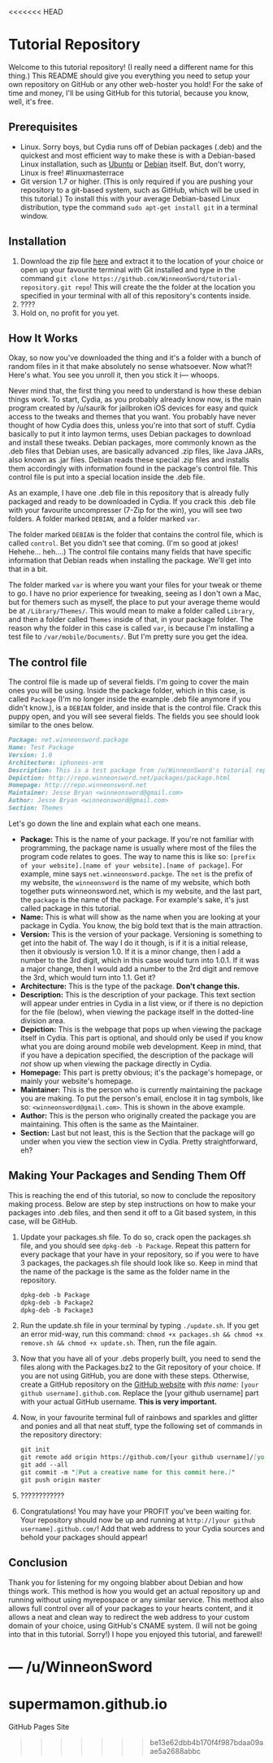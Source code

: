 <<<<<<< HEAD
# Tutorial Repository
Welcome to this tutorial repository! (I really need a different name for this thing.) This README should give you everything you need to setup your own repository on GitHub or any other web-hoster you hold! For the sake of time and money, I'll be using GitHub for this tutorial, because you know, well, it's free.

## Prerequisites
* Linux. Sorry boys, but Cydia runs off of Debian packages (.deb) and the quickest and most efficient way to make these is with a Debian-based Linux installation, such as [Ubuntu](http://ubuntu.com) or [Debian](http://debian.org) itself. But, don't worry, Linux is free! #linuxmasterrace
* Git version 1.7 or higher. (This is only required if you are pushing your repository to a git-based system, such as GitHub, which will be used in this tutorial.) To install this with your average Debian-based Linux distribution, type the command `sudo apt-get install git` in a terminal window.

## Installation
1. Download the zip file [here](https://github.com/WinneonSword/tutorial-repository/archive/master.zip) and extract it to the location of your choice or open up your favourite terminal with Git installed and type in the command `git clone https://github.com/WinneonSword/tutorial-repository.git repo`! This will create the the folder at the location you specified in your terminal with all of this repository's contents inside.
2. ????
3. Hold on, no profit for you yet.

## How It Works
Okay, so now you've downloaded the thing and it's a folder with a bunch of random files in it that make absolutely no sense whatsoever. Now what?! Here's what. You see you unroll it, then you stick it i&mdash; whoops.

Never mind that, the first thing you need to understand is how these debian things work. To start, Cydia, as you probably already know now, is the main program created by /u/saurik for jailbroken iOS devices for easy and quick access to the tweaks and themes that you want. You probably have never thought of how Cydia does this, unless you're into that sort of stuff. Cydia basically to put it into laymon terms, uses Debian packages to download and install these tweaks. Debian packages, more commonly known as the .deb files that Debian uses, are basically advanced .zip files, like Java JARs, also known as .jar files. Debian reads these special .zip files and installs them accordingly with information found in the package's control file. This control file is put into a special location inside the .deb file.

As an example, I have one .deb file in this repository that is already fully packaged and ready to be downloaded in Cydia. If you crack this .deb file with your favourite uncompresser (7-Zip for the win), you will see two folders. A folder marked `DEBIAN`, and a folder marked `var`.

The folder marked `DEBIAN` is the folder that contains the control file, which is called `control`. Bet you didn't see that coming. (I'm so good at jokes! Hehehe... heh....) The control file contains many fields that have specific information that Debian reads when installing the package. We'll get into that in a bit.

The folder marked `var` is where you want your files for your tweak or theme to go. I have no prior experience for tweaking, seeing as I don't own a Mac, but for themers such as myself, the place to put your average theme would be at `/Library/Themes/`. This would mean to make a folder called `Library`, and then a folder called `Themes` inside of that, in your package folder. The reason why the folder in this case is called `var`, is because I'm installing a test file to `/var/mobile/Documents/`. But I'm pretty sure you get the idea.

## The control file
The control file is made up of several fields. I'm going to cover the main ones you will be using. Inside the package folder, which in this case, is called `Package` (I'm no longer inside the example .deb file anymore if you didn't know.), is a `DEBIAN` folder, and inside that is the control file. Crack this puppy open, and you will see several fields. The fields you see should look similar to the ones below.

```markdown
Package: net.winneonsword.package
Name: Test Package
Version: 1.0
Architecture: iphoneos-arm
Description: This is a test package from /u/WinneonSword's tutorial repository!
Depiction: http://repo.winneonsword.net/packages/package.html
Homepage: http://repo.winneonsword.net
Maintainer: Jesse Bryan <winneonsword@gmail.com>
Author: Jesse Bryan <winneonsword@gmail.com>
Section: Themes
```

Let's go down the line and explain what each one means.

* **Package:** This is the name of your package. If you're not familiar with programming, the package name is usually where most of the files the program code relates to goes. The way to name this is like so: `[prefix of your website].[name of your website].[name of package]`. For example, mine says `net.winneonsword.packge`. The `net` is the prefix of my website, the `winneonsword` is the name of my website, which both together puts winneonsword.net, which is my website, and the last part, the `package` is the name of the package. For example's sake, it's just called package in this tutorial.
* **Name:** This is what will show as the name when you are looking at your package in Cydia. You know, the big bold text that is the main attraction.
* **Version:** This is the version of your package. Versioning is something to get into the habit of. The way I do it though, is if it is a initial release, then it obviously is version 1.0. If it is a minor change, then I add a number to the 3rd digit, which in this case would turn into 1.0.1. If it was a major change, then I would add a number to the 2rd digit and remove the 3rd, which would turn into 1.1. Get it?
* **Architecture:** This is the type of the package. **Don't change this.**
* **Description:** This is the description of your package. This text section will appear under entries in Cydia in a list view, or if there is no depiction for the file (below), when viewing the package itself in the dotted-line division area.
* **Depiction:** This is the webpage that pops up when viewing the package itself in Cydia. This part is optional, and should only be used if you know what you are doing around mobile web development. Keep in mind, that if you have a depication specified, the description of the package will *not* show up when viewing the package directly in Cydia.
* **Homepage:** This part is pretty obvious; it's the package's homepage, or mainly your website's homepage.
* **Maintainer:** This is the person who is currently maintaining the package you are making. To put the person's email, enclose it in tag symbols, like so: `<winneonsword@gmail.com>`. This is shown in the above example.
* **Author:** This is the person who originally created the package you are maintaining. This often is the same as the Maintainer.
* **Section:** Last but not least, this is the Section that the package will go under when you view the section view in Cydia. Pretty straightforward, eh?

## Making Your Packages and Sending Them Off
This is reaching the end of this tutorial, so now to conclude the repository making process. Below are step by step instructions on how to make your packages into .deb files, and then send it off to a Git based system, in this case, will be GitHub.

1. Update your packages.sh file. To do so, crack open the packages.sh file, and you should see `dpkg-deb -b Package`. Repeat this pattern for every package that your have in your repository, so if you were to have 3 packages, the packages.sh file should look like so. Keep in mind that the name of the package is the same as the folder name in the repository.

    ```markdown
    dpkg-deb -b Package
    dpkg-deb -b Package2
    dpkg-deb -b Package3
    ```

2. Run the update.sh file in your terminal by typing `./update.sh`. If you get an error mid-way, run this command: `chmod +x packages.sh && chmod +x remove.sh && chmod +x update.sh`. Then, run the file again.
3. Now that you have all of your .debs properly built, you need to send the files along with the Packages.bz2 to the Git repository of your choice. If you are not using GitHub, you are done with these steps. Otherwise, create a GitHub repository on the [GitHub website](https://github.com/) with *this name:* `[your github username].github.com`. Replace the [your github username] part with your actual GitHub username. **This is very important.**
4. Now, in your favourite terminal full of rainbows and sparkles and glitter and ponies and all that neat stuff, type the following set of commands in the repository directory:

    ```markdown
    git init
    git remote add origin https://github.com/[your github username]/[your github username].github.com.git
    git add --all
    git commit -m "[Put a creative name for this commit here.]"
    git push origin master
    ```

5. ????????????
6. Congratulations! You may have your PROFIT you've been waiting for. Your repository should now be up and running at `http://[your github username].github.com/`! Add that web address to your Cydia sources and behold your packages should appear!

## Conclusion
Thank you for listening for my ongoing blabber about Debian and how things work. This method is how you would get an actual repository up and running without using myrepospace or any similar service. This method also allows full control over all of your packages to your hearts content, and it allows a neat and clean way to redirect the web address to your custom domain of your choice, using GitHub's CNAME system. (I will not be going into that in this tutorial. Sorry!) I hope you enjoyed this tutorial, and farewell!

&mdash; /u/WinneonSword
=======
# supermamon.github.io
GitHub Pages Site
>>>>>>> be13e62dbb4b170f4f987bdaa09aae5a2688abbc
